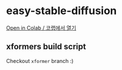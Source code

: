 # easy-stable-diffusion
[Open in Colab / 코랩에서 열기](https://colab.research.google.com/drive/1757U6OzIWRMGhmmoUAXhH9I19wxV2vig)

## xformers build script
Checkout `xformer` branch :)
